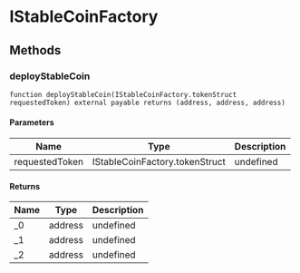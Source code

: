 # IStableCoinFactory









## Methods

### deployStableCoin

```solidity
function deployStableCoin(IStableCoinFactory.tokenStruct requestedToken) external payable returns (address, address, address)
```





#### Parameters

| Name | Type | Description |
|---|---|---|
| requestedToken | IStableCoinFactory.tokenStruct | undefined |

#### Returns

| Name | Type | Description |
|---|---|---|
| _0 | address | undefined |
| _1 | address | undefined |
| _2 | address | undefined |




